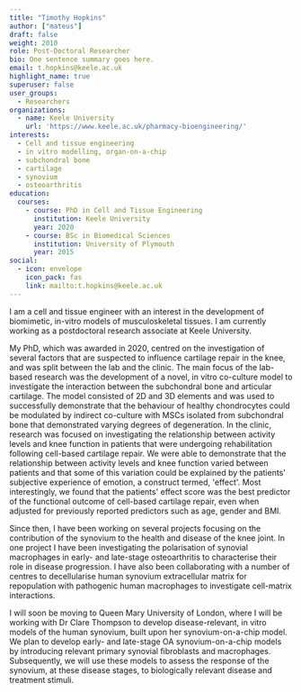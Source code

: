 ```yaml
---
title: "Timothy Hopkins"
author: ["mateus"]
draft: false
weight: 2010
role: Post-Doctoral Researcher
bio: One sentence summary goes here.
email: t.hopkins@keele.ac.uk
highlight_name: true
superuser: false
user_groups:
  - Researchers
organizations:
  - name: Keele University
    url: 'https://www.keele.ac.uk/pharmacy-bioengineering/'
interests:
  - Cell and tissue engineering
  - in vitro modelling, organ-on-a-chip
  - subchondral bone
  - cartilage
  - synovium
  - osteoarthritis
education:
  courses:
    - course: PhD in Cell and Tissue Engineering
      institution: Keele University
      year: 2020
    - course: BSc in Biomedical Sciences
      institution: University of Plymouth
      year: 2015
social:
  - icon: envelope
    icon_pack: fas
    link: mailto:t.hopkins@keele.ac.uk
---
```


I am a cell and tissue engineer with an interest in the development of biomimetic, in-vitro models of musculoskeletal tissues.
I am currently working as a postdoctoral research associate at Keele University.

My PhD, which was awarded in 2020, centred on the investigation of several factors that are suspected to influence cartilage repair in the knee, and was split between the lab and the clinic.
The main focus of the lab-based research was the development of a novel, in vitro co-culture model to investigate the interaction between the subchondral bone and articular cartilage.
The model consisted of 2D and 3D elements and was used to successfully demonstrate that the behaviour of healthy chondrocytes could be modulated by indirect co-culture with MSCs isolated from subchondral bone that demonstrated varying degrees of degeneration.
In the clinic, research was focused on investigating the relationship between activity levels and knee function in patients that were undergoing rehabilitation following cell-based cartilage repair.
We were able to demonstrate that the relationship between activity levels and knee function varied between patients and that some of this variation could be explained by the patients' subjective experience of emotion, a construct termed, 'effect'.
Most interestingly, we found that the patients' effect score was the best predictor of the functional outcome of cell-based cartilage repair, even when adjusted for previously reported predictors such as age, gender and BMI.

Since then, I have been working on several projects focusing on the contribution of the synovium to the health and disease of the knee joint.
In one project I have been investigating the polarisation of synovial macrophages in early- and late-stage osteoarthritis to characterise their role in disease progression.
I have also been collaborating with a number of centres to decellularise human synovium extracellular matrix for repopulation with pathogenic human macrophages to investigate cell-matrix interactions.

I will soon be moving to Queen Mary University of London, where I will be working with Dr Clare Thompson to develop disease-relevant, in vitro models of the human synovium, built upon her synovium-on-a-chip model.
We plan to develop early- and late-stage OA synovium-on-a-chip models by introducing relevant primary synovial fibroblasts and macrophages.
Subsequently, we will use these models to assess the response of the synovium, at these disease stages, to biologically relevant disease and treatment stimuli.
